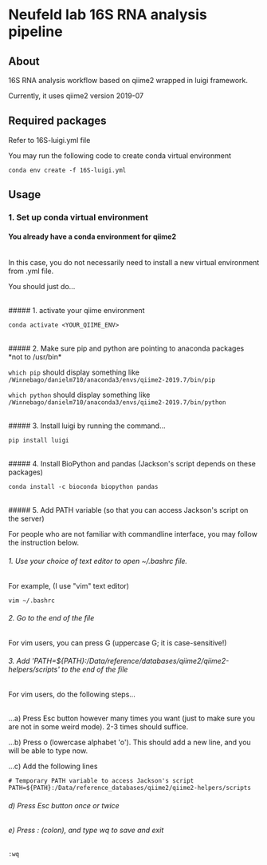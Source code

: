 # Neufeld lab 16S RNA analysis pipeline

## About
16S RNA analysis workflow based on qiime2 wrapped in luigi framework.

Currently, it uses qiime2 version 2019-07

## Required packages
Refer to 16S-luigi.yml file

You may run the following code to create conda virtual environment

`conda env create -f 16S-luigi.yml`

## Usage

### 1. Set up conda virtual environment

#### You already have a conda environment for qiime2
<br />
In this case, you do not necessarily need to install a new virtual environment from .yml file.

You should just do...

<br />
##### 1. activate your qiime environment 

`conda activate <YOUR_QIIME_ENV>`

<br />
##### 2. Make sure pip and python are pointing to anaconda packages *not to /usr/bin*

`which pip` should display something like `/Winnebago/danielm710/anaconda3/envs/qiime2-2019.7/bin/pip`

`which python` should display something like `/Winnebago/danielm710/anaconda3/envs/qiime2-2019.7/bin/python`

<br />
##### 3. Install luigi by running the command...

`pip install luigi`

<br />
##### 4. Install BioPython and pandas (Jackson's script depends on these packages)

`conda install -c bioconda biopython pandas`

<br />
##### 5. Add PATH variable (so that you can access Jackson's script on the server)

For people who are not familiar with commandline interface, you may follow the instruction below.

###### 1. Use your choice of text editor to open ~/.bashrc file.

For example, (I use "vim" text editor)

`vim ~/.bashrc`

###### 2. Go to the end of the file

For vim users, you can press G (uppercase G; it is case-sensitive!) 

###### 3. Add 'PATH=${PATH}:/Data/reference/databases/qiime2/qiime2-helpers/scripts' to the end of the file

For vim users, do the following steps...

<br />
...a) Press Esc button however many times you want (just to make sure you are not in some weird mode). 2-3 times should suffice. 

...b) Press o (lowercase alphabet 'o'). This should add a new line, and you will be able to type now.

...c) Add the following lines

```
# Temporary PATH variable to access Jackson's script
PATH=${PATH}:/Data/reference_databases/qiime2/qiime2-helpers/scripts
```

###### d) Press Esc button once or twice

###### e) Press : (colon), and type wq to save and exit

`:wq`
